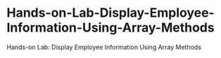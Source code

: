 # Hands-on-Lab-Display-Employee-Information-Using-Array-Methods
Hands-on Lab: Display Employee Information Using Array Methods
